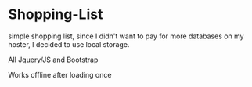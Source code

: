 # Shopping-List
simple shopping list, since I didn't want to pay for more databases on my hoster, I decided to use local storage.

All Jquery/JS and Bootstrap

Works offline after loading once
